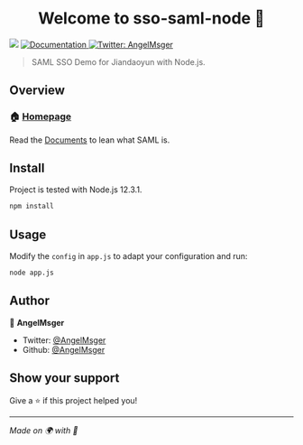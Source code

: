 <h1 align="center">Welcome to sso-saml-node 👋</h1>
<p>
  <img src="https://img.shields.io/badge/version-1.0.0-blue.svg?cacheSeconds=2592000" />
  <a href="https://hc.jiandaoyun.com">
    <img alt="Documentation" src="https://img.shields.io/badge/documentation-yes-brightgreen.svg" target="_blank" />
  </a>
  <a href="https://twitter.com/AngelMsger">
    <img alt="Twitter: AngelMsger" src="https://img.shields.io/twitter/follow/AngelMsger.svg?style=social" target="_blank" />
  </a>
</p>

> SAML SSO Demo for Jiandaoyun with Node.js.

## Overview

### 🏠 [Homepage](https://www.jiandaoyun.com)

Read the [Documents](http://docs.oasis-open.org/security/saml/Post2.0/sstc-saml-tech-overview-2.0.html) to lean what SAML is.

## Install

Project is tested with Node.js 12.3.1.

```sh
npm install
```

## Usage

Modify the `config` in `app.js` to adapt your configuration and run:

```sh
node app.js
```

## Author

👤 **AngelMsger**

* Twitter: [@AngelMsger](https://twitter.com/AngelMsger)
* Github: [@AngelMsger](https://github.com/AngelMsger)

## Show your support

Give a ⭐️ if this project helped you!

***
_Made on 🌍 with 💓_
